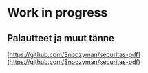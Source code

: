 # Work in progress


## Palautteet ja muut tänne
[https://github.com/Snoozyman/securitas-pdf](https://github.com/Snoozyman/securitas-pdf)
